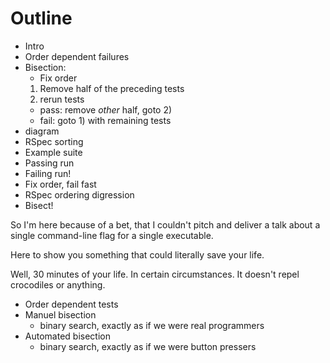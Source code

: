 # Outline

* Intro
* Order dependent failures
* Bisection:
  - Fix order
  1. Remove half of the preceding tests
  2. rerun tests
    * pass: remove *other* half, goto 2)
    * fail: goto 1) with remaining tests
* diagram
* RSpec sorting
* Example suite
* Passing run
* Failing run!
* Fix order, fail fast
* RSpec ordering digression
* Bisect!


So I'm here because of a bet, that I couldn't pitch and deliver a talk
about a single command-line flag for a single executable.

Here to show you something that could literally save your life.

Well, 30 minutes of your life. In certain circumstances. It doesn't
repel crocodiles or anything.

* Order dependent tests
* Manuel bisection
  - binary search, exactly as if we were real programmers
* Automated bisection
  - binary search, exactly as if we were button pressers

